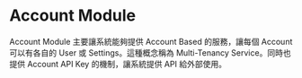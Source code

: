 # Account Module

Account Module 主要讓系統能夠提供 Account Based 的服務，讓每個 Account 可以有各自的 User 或 Settings。這種概念稱為 Multi-Tenancy Service。同時也提供 Account API Key 的機制，讓系統提供 API 給外部使用。

